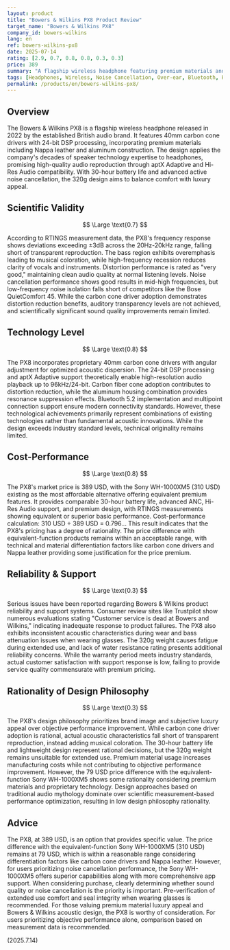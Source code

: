 ```yaml
---
layout: product
title: "Bowers & Wilkins PX8 Product Review"
target_name: "Bowers & Wilkins PX8"
company_id: bowers-wilkins
lang: en
ref: bowers-wilkins-px8
date: 2025-07-14
rating: [2.9, 0.7, 0.8, 0.8, 0.3, 0.3]
price: 389
summary: "A flagship wireless headphone featuring premium materials and proprietary technology, offering reasonable pricing compared to products with equivalent functionality"
tags: [Headphones, Wireless, Noise Cancellation, Over-ear, Bluetooth, Premium]
permalink: /products/en/bowers-wilkins-px8/
---
```


## Overview

The Bowers & Wilkins PX8 is a flagship wireless headphone released in 2022 by the established British audio brand. It features 40mm carbon cone drivers with 24-bit DSP processing, incorporating premium materials including Nappa leather and aluminum construction. The design applies the company's decades of speaker technology expertise to headphones, promising high-quality audio reproduction through aptX Adaptive and Hi-Res Audio compatibility. With 30-hour battery life and advanced active noise cancellation, the 320g design aims to balance comfort with luxury appeal.

## Scientific Validity

$$ \Large \text{0.7} $$

According to RTINGS measurement data, the PX8's frequency response shows deviations exceeding ±3dB across the 20Hz-20kHz range, falling short of transparent reproduction. The bass region exhibits overemphasis leading to musical coloration, while high-frequency recession reduces clarity of vocals and instruments. Distortion performance is rated as "very good," maintaining clean audio quality at normal listening levels. Noise cancellation performance shows good results in mid-high frequencies, but low-frequency noise isolation falls short of competitors like the Bose QuietComfort 45. While the carbon cone driver adoption demonstrates distortion reduction benefits, auditory transparency levels are not achieved, and scientifically significant sound quality improvements remain limited.

## Technology Level

$$ \Large \text{0.8} $$

The PX8 incorporates proprietary 40mm carbon cone drivers with angular adjustment for optimized acoustic dispersion. The 24-bit DSP processing and aptX Adaptive support theoretically enable high-resolution audio playback up to 96kHz/24-bit. Carbon fiber cone adoption contributes to distortion reduction, while the aluminum housing combination provides resonance suppression effects. Bluetooth 5.2 implementation and multipoint connection support ensure modern connectivity standards. However, these technological achievements primarily represent combinations of existing technologies rather than fundamental acoustic innovations. While the design exceeds industry standard levels, technical originality remains limited.

## Cost-Performance

$$ \Large \text{0.8} $$

The PX8's market price is 389 USD, with the Sony WH-1000XM5 (310 USD) existing as the most affordable alternative offering equivalent premium features. It provides comparable 30-hour battery life, advanced ANC, Hi-Res Audio support, and premium design, with RTINGS measurements showing equivalent or superior basic performance. Cost-performance calculation: 310 USD ÷ 389 USD = 0.796... This result indicates that the PX8's pricing has a degree of rationality. The price difference with equivalent-function products remains within an acceptable range, with technical and material differentiation factors like carbon cone drivers and Nappa leather providing some justification for the price premium.

## Reliability & Support

$$ \Large \text{0.3} $$

Serious issues have been reported regarding Bowers & Wilkins product reliability and support systems. Consumer review sites like Trustpilot show numerous evaluations stating "Customer service is dead at Bowers and Wilkins," indicating inadequate response to product failures. The PX8 also exhibits inconsistent acoustic characteristics during wear and bass attenuation issues when wearing glasses. The 320g weight causes fatigue during extended use, and lack of water resistance rating presents additional reliability concerns. While the warranty period meets industry standards, actual customer satisfaction with support response is low, failing to provide service quality commensurate with premium pricing.

## Rationality of Design Philosophy

$$ \Large \text{0.3} $$

The PX8's design philosophy prioritizes brand image and subjective luxury appeal over objective performance improvement. While carbon cone driver adoption is rational, actual acoustic characteristics fall short of transparent reproduction, instead adding musical coloration. The 30-hour battery life and lightweight design represent rational decisions, but the 320g weight remains unsuitable for extended use. Premium material usage increases manufacturing costs while not contributing to objective performance improvement. However, the 79 USD price difference with the equivalent-function Sony WH-1000XM5 shows some rationality considering premium materials and proprietary technology. Design approaches based on traditional audio mythology dominate over scientific measurement-based performance optimization, resulting in low design philosophy rationality.

## Advice

The PX8, at 389 USD, is an option that provides specific value. The price difference with the equivalent-function Sony WH-1000XM5 (310 USD) remains at 79 USD, which is within a reasonable range considering differentiation factors like carbon cone drivers and Nappa leather. However, for users prioritizing noise cancellation performance, the Sony WH-1000XM5 offers superior capabilities along with more comprehensive app support. When considering purchase, clearly determining whether sound quality or noise cancellation is the priority is important. Pre-verification of extended use comfort and seal integrity when wearing glasses is recommended. For those valuing premium material luxury appeal and Bowers & Wilkins acoustic design, the PX8 is worthy of consideration. For users prioritizing objective performance alone, comparison based on measurement data is recommended.

(2025.7.14)